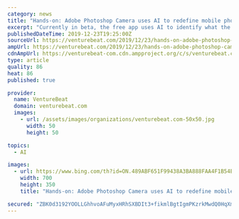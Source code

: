 ```yaml
---
category: news
title: "Hands-on: Adobe Photoshop Camera uses AI to redefine mobile photo editing"
excerpt: "Currently in beta, the free app uses AI to identify what the smartphone camera is seeing in real time, then applies Photoshop effects on the fly, without the need to open a separate app or wait for post-processing. Adobe said at Max that Photoshop Camera uses its Sensei AI platform, though it’s worth noting that the AI recognition features ..."
publishedDateTime: 2019-12-23T19:25:00Z
sourceUrl: https://venturebeat.com/2019/12/23/hands-on-adobe-photoshop-camera-uses-ai-to-redefine-mobile-photo-editing/
ampUrl: https://venturebeat.com/2019/12/23/hands-on-adobe-photoshop-camera-uses-ai-to-redefine-mobile-photo-editing/amp/
cdnAmpUrl: https://venturebeat-com.cdn.ampproject.org/c/s/venturebeat.com/2019/12/23/hands-on-adobe-photoshop-camera-uses-ai-to-redefine-mobile-photo-editing/amp/
type: article
quality: 86
heat: 86
published: true

provider:
  name: VentureBeat
  domain: venturebeat.com
  images:
    - url: /assets/images/organizations/venturebeat.com-50x50.jpg
      width: 50
      height: 50

topics:
  - AI

images:
  - url: https://www.bing.com/th?id=ON.489ABF651F99438A3BA888FAA4F1B54E
    width: 700
    height: 350
    title: "Hands-on: Adobe Photoshop Camera uses AI to redefine mobile photo editing"

secured: "ZBK0d3192YOOLLGhhvoAFuMyxHRhSXBDIt3+fikmlBgtIgmPKzrkMwdQ0HqXmNOAYIFT6bAzuI1IhtnpPZLV9oZaP6q2GjBg7mbYE5rsUUM8Aecm2UzyZAlfe7ObnfQF0x8KD17XUcSt9V7UPshSrf5CEsQd3joXQHa01gMScaFmtFK03m1JOMgKvHcKxeXJt7uRfrQ6yv+lq3FXsbCNAB2oGGLre/n+77b52OhfMHye3e6gqdhs+Q6kY2dKfoWEEcAokTZL15NqvHHGqUXXlA==;jODvS1JXaJvIT/BbbzDAdA=="
---
```


